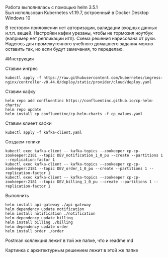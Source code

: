 Работа выполнялась с помощью helm 3.5.1  
Был использован Kubernetes v1.19.7, встроенный в Docker Desktop Windows 10

В тестовом приложении нет авторизации, валидации входных данных и.т.п. вещей.
Настройки кафки урезаны, чтобы не тормозил ноутбук (например нет репликации итп).
Схема решения нарисована от руки.
Надеюсь для промежуточного учебного домашнего задания можно оставить так, но если будут замечания, то переделаю. 

#Инструкция

Ставим ингрес

```
kubectl apply -f https://raw.githubusercontent.com/kubernetes/ingress-nginx/controller-v0.44.0/deploy/static/provider/cloud/deploy.yaml
```

Ставим кафку
```
helm repo add confluentinc https://confluentinc.github.io/cp-helm-charts/
helm repo update
helm install cp confluentinc/cp-helm-charts -f cp_values.yaml
```

Ставим клиент кафки
```
kubectl apply -f kafka-client.yaml
```

Создаем топики

```
kubectl exec kafka-client -- kafka-topics --zookeeper cp-cp-zookeeper:2181 --topic DEV_notification_1_0_pu --create --partitions 1 --replication-factor 1
kubectl exec kafka-client -- kafka-topics --zookeeper cp-cp-zookeeper:2181 --topic DEV_order_1_0_pu --create --partitions 1 --replication-factor 1
kubectl exec kafka-client -- kafka-topics --zookeeper cp-cp-zookeeper:2181 --topic DEV_billing_1_0_pu --create --partitions 1 --replication-factor 1
```

Выполнить  

```
helm install api-gateway ./api-gateway  
helm dependency update notification  
helm install notification ./notification  
helm dependency update billing  
helm install billing ./billing  
helm dependency update order  
helm install order ./order  
```

Postman коллекция лежит в той же папке, что и readme.md

Картинка с архитектурным решением лежит в этой же папке